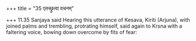 +++
title = "35 एतच्छ्रुत्वा वचनम्"

+++
11.35 Sanjaya said Hearing this utterance of Kesava, Kiriti (Arjuna),
with joined palms and trembling, protrating himself, said again to Krsna
with a faltering voice, bowing down overcome by fits of fear:
